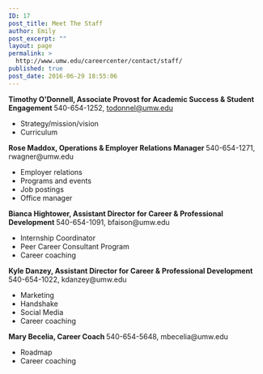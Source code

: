 ```yaml
---
ID: 17
post_title: Meet The Staff
author: Emily
post_excerpt: ""
layout: page
permalink: >
  http://www.umw.edu/careercenter/contact/staff/
published: true
post_date: 2016-06-29 18:55:06
---
```

<strong>Timothy O'Donnell, Associate Provost for Academic Success &amp; Student Engagement
</strong>540-654-1252, todonnel@umw.edu
<ul>
 	<li>Strategy/mission/vision</li>
 	<li>Curriculum</li>
</ul>
<strong>Rose Maddox, Operations &amp; Employer Relations Manager
</strong>540-654-1271, rwagner@umw.edu
<ul>
 	<li>Employer relations</li>
 	<li>Programs and events</li>
 	<li>Job postings</li>
 	<li>Office manager</li>
</ul>
<strong>Bianca Hightower, Assistant Director for Career &amp; Professional Development
</strong>540-654-1091, bfaison@umw.edu
<ul>
 	<li>Internship Coordinator</li>
 	<li>Peer Career Consultant Program</li>
 	<li>Career coaching</li>
</ul>
<strong>Kyle Danzey, Assistant Director for Career &amp; Professional Development
</strong>540-654-1022, kdanzey@umw.edu
<ul>
 	<li>Marketing</li>
 	<li>Handshake</li>
 	<li>Social Media</li>
 	<li>Career coaching</li>
</ul>
<strong>Mary Becelia, Career Coach
</strong>540-654-5648, mbecelia@umw.edu
<ul>
 	<li>Roadmap</li>
 	<li>Career coaching</li>
</ul>